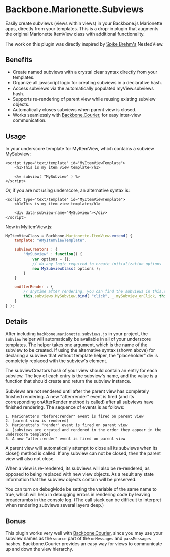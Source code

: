 # Backbone.Marionette.Subviews

Easily create subviews (views within views) in your Backbone.js Marionette apps, directly from your templates. This is a drop-in plugin that augments the original Marionette ItemView class with additional functionality.

The work on this plugin was directly inspired by [Spike Brehm's](https://github.com/spikebrehm) NestedView.

## Benefits

* Create named subviews with a crystal clear syntax directly from your templates.
* Organize all javascript logic for creating subviews in a declarative hash.
* Access subviews via the automatically populated myView.subviews hash.
* Supports re-rendering of parent view while reusing existing subview objects.
* Automatically closes subviews when parent view is closed.
* Works seamlessly with [Backbone.Courier](Backbone.Courier), for easy inter-view communication.

## Usage

In your underscore template for MyItemView, which contains a subview MySubview:

```
<script type='text/template' id="MyItemViewTemplate">
	<h1>This is my item view template</h1>

	<%= subview( "MySubview" ) %>
</script>
```

Or, if you are not using underscore, an alternative syntax is:

```
<script type='text/template' id="MyItemViewTemplate">
	<h1>This is my item view template</h1>

	<div data-subview-name="MySubview"></div>
</script>
```

Now in MyItemView.js:

```javascript
MyItemViewClass = Backbone.Marionette.ItemView.extend( {
	template: "#MyItemViewTemplate",

	subviewCreators : {
		"MySubview" : function() {
			var options = {};
			// do any logic required to create initialization options
			new MySubviewClass( options );
		}
	}

	onAfterRender : {
		// anytime after rendering, you can find the subviews in this.subviews
		this.subviews.MySubview.bind( "click", _.mySubview_onClick, this );
	}
} );
```

## Details

After including `backbone.marionette.subviews.js` in your project, the `subview` helper will automatically be available in all of your underscore templates. The helper takes one argument, which is the name of the subview to be created. If using the alternative syntax (shown above) for declaring a subview that without template helper, the "placeholder" div is completely replaced with the subview's element.

The subviewCreators hash of your view should contain an entry for each subview. The key of each entry is the subview's name, and the value is a function that should create and return the subview instance.

Subviews are not rendered until after the parent view has completely finished rendering. A new "after:render" event is fired (and its corresponding onAfterRender method is called) after all subviews have finished rendering. The sequence of events is as follows:

	1. Marionette's "before:render" event is fired on parent view
	2. [parent view is rendered]
	3. Marionette's "render" event is fired on parent view
	4. [subviews are created and rendered in the order they appear in the underscore template]
	5. A new "after:render" event is fired on parent view

A parent view will automatically attempt to close all its subviews when its close() method is called. If any subview can not be closed, then the parent view will also not close.

When a view is re-rendered, its subviews will also be re-rendered, as opposed to being replaced with new view objects. As a result any state information that the subview objects contain will be preserved.

You can turn on debugMode be setting the variable of the same name to true, which will help in debugging errors in rendering code by leaving breadcrumbs in the console log. (The call stack can be difficult to interpret when rendering subviews several layers deep.)

## Bonus

This plugin works very well with [Backbone.Courier](https://github.com/dgbeck/backbone.courier), since you may use your subview names as the `source` part of the `onMessages` and `passMessages` hashes. Backbone.Courier provides an easy way for views to communicate up and down the view hierarchy.